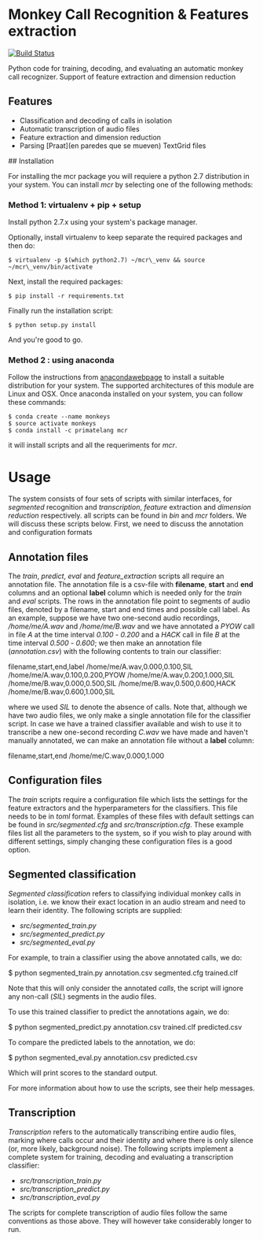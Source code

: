 # Monkey Call Recognition & Features extraction

[![Build Status](https://travis-ci.org/primatelang/mcr.svg?branch=master)](https://travis-ci.org/primatelang/mcr)

Python code for training, decoding, and evaluating an automatic monkey call recognizer. 
Support of feature extraction and dimension reduction

## Features

* Classification and decoding of calls in isolation
* Automatic transcription of audio files
* Feature extraction and dimension reduction
* Parsing [Praat](en paredes que se mueven) TextGrid files

## Installation

For installing the mcr package you will requiere a python 2.7 distribution in your system. 
You can install *mcr* by selecting one of the following methods: 

### Method 1: virtualenv + pip + setup

Install python 2.7.x using your system's package manager.

Optionally, install virtualenv to keep separate the required packages and then do:

    $ virtualenv -p $(which python2.7) ~/mcr\_venv && source ~/mcr\_venv/bin/activate

Next, install the required packages:

    $ pip install -r requirements.txt

Finally run the installation script:

    $ python setup.py install

And you're good to go.

### Method 2 : using anaconda

Follow the instructions from [anacondawebpage](https://www.anaconda.com/download/) 
to install a suitable distribution for your system. The supported architectures of
this module are Linux and OSX. Once anaconda installed on your system, you can
follow these commands:

    $ conda create --name monkeys
    $ source activate monkeys
    $ conda install -c primatelang mcr

it will install scripts and all the requeriments for *mcr*. 

# Usage

The system consists of four sets of scripts with similar interfaces, for
*segmented* recognition and *transcription*, *feature* extraction and 
*dimension reduction* respectively. all scripts can be found in *bin* and *mcr* folders. 
We will discuss these scripts below. First, we need
to discuss the annotation and configuration formats

## Annotation files

The *train*, *predict*, *eval* and *feature\_extraction* scripts all require an annotation file. The
annotation file is a csv-file with **filename**, **start** and **end** columns and an
optional **label** column which is needed only for the *train* and *eval*
scripts. The rows in the annotation file point to segments of audio files,
denoted by a filename, start and end times and possible call label. As an
example, suppose we have two one-second audio recordings, */home/me/A.wav* and
*/home/me/B.wav* and we have annotated a *PYOW* call in file *A* at the time
interval *0.100* - *0.200* and a *HACK* call in file *B* at the time interval
*0.500* - *0.600*; we then make an annotation file (*annotation.csv*) with the
following contents to train our classifier:

  filename,start,end,label
  /home/me/A.wav,0.000,0.100,SIL
  /home/me/A.wav,0.100,0.200,PYOW
  /home/me/A.wav,0.200,1.000,SIL
  /home/me/B.wav,0.000,0.500,SIL
  /home/me/B.wav,0.500,0.600,HACK
  /home/me/B.wav,0.600,1.000,SIL

where we used *SIL* to denote the absence of calls. Note that, although we have
two audio files, we only make a single annotation file for the classifier
script. In case we have a trained classifier available and wish to use it to
transcribe a new one-second recording *C.wav* we have made and haven't manually
annotated, we can make an annotation file without a **label** column:

  filename,start,end
  /home/me/C.wav,0.000,1.000

## Configuration files

The *train* scripts require a configuration file which lists the settings for
the feature extractors and the hyperparameters for the classifiers. This file
needs to be in *toml* format. Examples of these files with default settings can
be found in *src/segmented.cfg* and *src/transcription.cfg*. These example
files list all the parameters to the system, so if you wish to play around with
different settings, simply changing these configuration files is a good option.

## Segmented classification

*Segmented classification* refers to classifying individual monkey calls in
isolation, i.e. we know their exact location in an audio stream and need to
learn their identity. The following scripts are supplied:

- *src/segmented\_train.py*
- *src/segmented\_predict.py*
- *src/segmented\_eval.py*

For example, to train a classifier using the above annotated calls, we do:

  $ python segmented\_train.py annotation.csv segmented.cfg trained.clf

Note that this will only consider the annotated *calls*, the script will ignore
any non-call (*SIL*) segments in the audio files.

To use this trained classifier to predict the annotations again, we do:

  $ python segmented\_predict.py annotation.csv trained.clf predicted.csv

To compare the predicted labels to the annotation, we do:

  $ python segmented\_eval.py annotation.csv predicted.csv

Which will print scores to the standard output.

For more information about how to use the scripts, see their help messages.

## Transcription

*Transcription* refers to the automatically transcribing entire audio files,
marking where calls occur and their identity and where there is only silence
(or, more likely, background noise). The following scripts implement a complete
system for training, decoding and evaluating a transcription classifier:

- *src/transcription\_train.py*
- *src/transcription\_predict.py*
- *src/transcription\_eval.py*

The scripts for complete transcription of audio files follow the same
conventions as those above. They will however take considerably longer to run.



